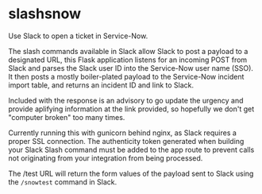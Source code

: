 # slashsnow

Use Slack to open a ticket in Service-Now.

The slash commands available in Slack allow Slack to post a payload to a designated URL, this Flask application listens for an incoming POST from Slack and parses the Slack user ID into the Service-Now user name (SSO).  It then posts a mostly boiler-plated payload to the Service-Now incident import table, and returns an incident ID and link to Slack.

Included with the response is an advisory to go update the urgency and provide aplifying information at the link provided, so hopefully we don't get "computer broken" too many times.

Currently running this with gunicorn behind nginx, as Slack requires a proper SSL connection.  The authenticity token generated when building your Slack Slash command must be added to the app route to prevent calls not originating from your integration from being processed.

The /test URL will return the form values of the payload sent to Slack using the `/snowtest` command in Slack.
